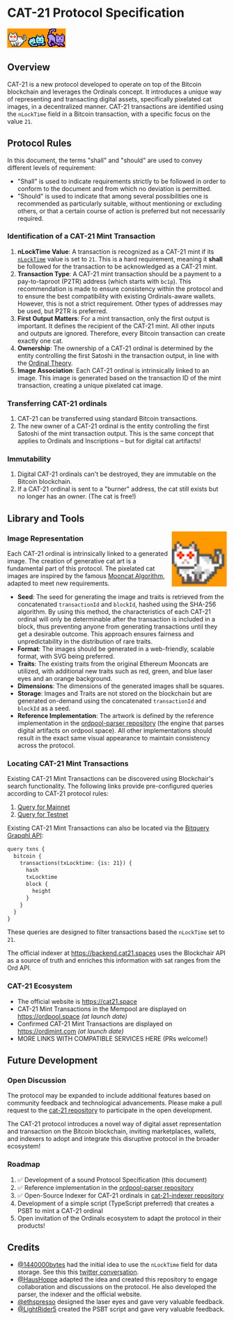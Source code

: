# CAT-21 Protocol Specification

![Orange Banner](assets/cat21-banner.svg)

## Overview

CAT-21 is a new protocol developed to operate on top of the Bitcoin blockchain and leverages the Ordinals concept.
It introduces a unique way of representing and transacting digital assets, specifically pixelated cat images, in a decentralized manner.
CAT-21 transactions are identified using the `nLockTime` field in a Bitcoin transaction, with a specific focus on the value `21`.

## Protocol Rules

In this document, the terms "shall" and "should" are used to convey different levels of requirement:
- "Shall" is used to indicate requirements strictly to be followed in order to conform to the document and from which no deviation is permitted.
- "Should" is used to indicate that among several possibilities one is recommended as particularly suitable, without mentioning or excluding others, or that a certain course of action is preferred but not necessarily required.

### Identification of a CAT-21 Mint Transaction

1. **nLockTime Value**: A transaction is recognized as a CAT-21 mint if its [`nLockTime`](https://en.bitcoin.it/wiki/NLockTime) value is set to `21`. This is a hard requirement, meaning it **shall** be followed for the transaction to be acknowledged as a CAT-21 mint.
2. **Transaction Type**: A CAT-21 mint transaction should be a payment to a pay-to-taproot (P2TR) address (which starts with `bc1p`). This recommendation is made to ensure consistency within the protocol and to ensure the best compatibility with existing Ordinals-aware wallets. However, this is not a strict requirement. Other types of addresses may be used, but P2TR is preferred.
3. **First Output Matters**: For a mint transaction, only the first output is important. It defines the recipient of the CAT-21 mint. All other inputs and outputs are ignored. Therefore, every Bitcoin transaction can create exactly one cat.
4. **Ownership**: The ownership of a CAT-21 ordinal is determined by the entity controlling the first Satoshi in the transaction output, in line with the [Ordinal Theory](https://docs.ordinals.com/overview.html).
5. **Image Association**: Each CAT-21 ordinal is intrinsically linked to an image.
  This image is generated based on the transaction ID of the mint transaction, creating a unique pixelated cat image.

### Transferring CAT-21 ordinals

1. CAT-21 can be transferred using standard Bitcoin transactions.
2. The new owner of a CAT-21 ordinal is the entity controlling the first Satoshi of the mint transaction output.
   This is the same concept that applies to Ordinals and Inscriptions – but for digital cat artifacts!

### Immutability

1. Digital CAT-21 ordinals can't be destroyed, they are immutable on the Bitcoin blockchain.
2. If a CAT-21 ordinal is sent to a "burner" address, the cat still exists but no longer has an owner. (The cat is free!)


## Library and Tools

<img src="assets/genesis-cat.svg" title="Genesis cat" width="25%" align="right">

### Image Representation

Each CAT-21 ordinal is intrinsically linked to a generated image. 
The creation of generative cat art is a fundamental part of this protocol.
The pixelated cat images are inspired by the famous [Mooncat Algorithm](https://github.com/ponderware/mooncatparser/), adapted to meet new requirements.

* **Seed**: The seed for generating the image and traits is retrieved from the concatenated `transactionId` and `blockId`, hashed using the SHA-256 algorithm. 
  By using this method, the characteristics of each CAT-21 ordinal will only be determinable after the transaction is included in a block, 
  thus preventing anyone from generating transactions until they get a desirable outcome.
  This approach ensures fairness and unpredictability in the distribution of rare traits.
* **Format**: The images should be generated in a web-friendly, scalable format, with SVG being preferred.
* **Traits**: The existing traits from the original Ethereum Mooncats are utilized, with additional new traits such as red, green, and blue laser eyes and an orange background. 
* **Dimensions**: The dimensions of the generated images shall be squares.
* **Storage**: Images and Traits are not stored on the blockchain but are generated on-demand using the concatenated `transactionId` and `blockId` as a seed.
* **Reference Implementation**: The artwork is defined by the reference implementation in the [ordpool-parser repository](https://github.com/haushoppe/ordpool-parser) (the engine that parses digital artifacts on ordpool.space). 
  All other implementations should result in the exact same visual appearance to maintain consistency across the protocol.

### Locating CAT-21 Mint Transactions

Existing CAT-21 Mint Transactions can be discovered using Blockchair's search functionality.
The following links provide pre-configured queries according to CAT-21 protocol rules:

1. [Query for Mainnet](https://blockchair.com/bitcoin/transactions?q=lock_time(21)#f=hash,block_id,input_count,output_count,time,lock_time)
2. [Query for Testnet](https://blockchair.com/bitcoin/testnet/transactions?q=lock_time(21)#f=hash,block_id,input_count,output_count,time,lock_time) 

Existing CAT-21 Mint Transactions can also be located via the [Bitquery Grapqhl API](https://ide.bitquery.io/):

```
query txns {
  bitcoin {
    transactions(txLocktime: {is: 21}) {
      hash
      txLocktime
      block {
        height
      }
    }
  }
}
``` 

These queries are designed to filter transactions based the `nLockTime` set to `21`.

The official indexer at https://backend.cat21.spaces uses the Blockchair API as a source of truth and
enriches this information with sat ranges from the Ord API.

### CAT-21 Ecosystem

* The official website is https://cat21.space
* CAT-21 Mint Transactions in the Mempool are displayed on https://ordpool.space  _(at launch date)_
* Confirmed CAT-21 Mint Transactions are displayed on https://ordimint.com  _(at launch date)_
* MORE LINKS WITH COMPATIBLE SERVICES HERE (PRs welcome!)


## Future Development

### Open Discussion

The protocol may be expanded to include additional features based on community feedback and technological advancements.
Please make a pull request to the [cat-21 repository](https://github.com/haushoppe/cat-21) to participate in the open development.

The CAT-21 protocol introduces a novel way of digital asset representation and transaction on the Bitcoin blockchain, inviting marketplaces, wallets, and indexers to adopt and integrate this disruptive protocol in the broader ecosystem!

### Roadmap

1. ✅ Development of a sound Protocol Specification (this document)
2. ✅ Reference implementation in the [ordpool-parser repository](https://github.com/haushoppe/ordpool-parser)
3. ✅ Open-Source Indexer for CAT-21 ordinals in [cat-21-indexer repository](https://github.com/haushoppe/cat-21-indexer)
4. Development of a simple script (TypeScript preferred) that creates a PSBT to mint a CAT-21 ordinal
6. Open invitation of the Ordinals ecosystem to adapt the protocol in their products!


## Credits

* [@1440000bytes](https://twitter.com/1440000bytes) had the initial idea to use the `nLockTime` field for data storage. See this this [twitter conversation](https://twitter.com/HausHoppe/status/1741789980551213207).
* [@HausHoppe](https://twitter.com/HausHoppe) adapted the idea and created this repository to engage collaboration and discussions on the protocol. He also developed the parser, the indexer and the official website.
* [@ethspresso](https://twitter.com/ethspresso) designed the laser eyes and gave very valuable feedback.
* [@LightRider5](https://twitter.com/LightRider5) created the PSBT script and gave very valuable feedback.
